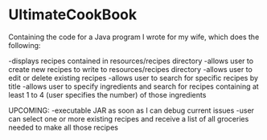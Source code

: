 # UltimateCookBook
Containing the code for a Java program I wrote for my wife, which does the following:

-displays recipes contained in resources/recipes directory
-allows user to create new recipes to write to resources/recipes directory
-allows user to edit or delete existing recipes
-allows user to search for specific recipes by title
-allows user to specify ingredients and search for recipes containing at least 1 to 4 (user specifies the number) of those ingredients

UPCOMING:
-executable JAR as soon as I can debug current issues
-user can select one or more existing recipes and receive a list of all groceries needed to make all those recipes
